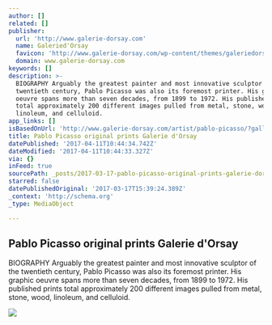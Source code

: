 ```yaml
---
author: []
related: []
publisher:
  url: 'http://www.galerie-dorsay.com'
  name: Galeried'Orsay
  favicon: 'http://www.galerie-dorsay.com/wp-content/themes/galeriedorsay/favicon.ico'
  domain: www.galerie-dorsay.com
keywords: []
description: >-
  BIOGRAPHY Arguably the greatest painter and most innovative sculptor of the
  twentieth century, Pablo Picasso was also its foremost printer. His graphic
  oeuvre spans more than seven decades, from 1899 to 1972. His published prints
  total approximately 200 different images pulled from metal, stone, wood,
  linoleum, and celluloid.
app_links: []
isBasedOnUrl: 'http://www.galerie-dorsay.com/artist/pablo-picasso/?galleryid=gallery_2689_24'
title: Pablo Picasso original prints Galerie d'Orsay
datePublished: '2017-04-11T10:44:34.742Z'
dateModified: '2017-04-11T10:44:33.327Z'
via: {}
inFeed: true
sourcePath: _posts/2017-03-17-pablo-picasso-original-prints-galerie-dorsay.md
starred: false
datePublishedOriginal: '2017-03-17T15:39:24.389Z'
_context: 'http://schema.org'
_type: MediaObject

---
```

<article style=""><h1>Pablo Picasso original prints Galerie d'Orsay</h1><p>BIOGRAPHY Arguably the greatest painter and most innovative sculptor of the twentieth century, Pablo Picasso was also its foremost printer. His graphic oeuvre spans more than seven decades, from 1899 to 1972. His published prints total approximately 200 different images pulled from metal, stone, wood, linoleum, and celluloid.</p><img src="http://www.galerie-dorsay.com/wp-content/gallery/pablo-picasso/Picasso-5.jpg" /></article>